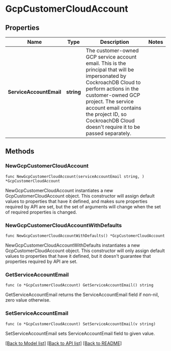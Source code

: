 # GcpCustomerCloudAccount

## Properties

Name | Type | Description | Notes
------------ | ------------- | ------------- | -------------
**ServiceAccountEmail** | **string** | The customer-owned GCP service account email. This is the principal that will be impersonated by CockroachDB Cloud to perform actions in the customer-owned GCP project. The service account email contains the project ID, so CockroachDB Cloud doesn&#39;t require it to be passed separately. | 

## Methods

### NewGcpCustomerCloudAccount

`func NewGcpCustomerCloudAccount(serviceAccountEmail string, ) *GcpCustomerCloudAccount`

NewGcpCustomerCloudAccount instantiates a new GcpCustomerCloudAccount object.
This constructor will assign default values to properties that have it defined,
and makes sure properties required by API are set, but the set of arguments
will change when the set of required properties is changed.

### NewGcpCustomerCloudAccountWithDefaults

`func NewGcpCustomerCloudAccountWithDefaults() *GcpCustomerCloudAccount`

NewGcpCustomerCloudAccountWithDefaults instantiates a new GcpCustomerCloudAccount object.
This constructor will only assign default values to properties that have it defined,
but it doesn't guarantee that properties required by API are set.

### GetServiceAccountEmail

`func (o *GcpCustomerCloudAccount) GetServiceAccountEmail() string`

GetServiceAccountEmail returns the ServiceAccountEmail field if non-nil, zero value otherwise.

### SetServiceAccountEmail

`func (o *GcpCustomerCloudAccount) SetServiceAccountEmail(v string)`

SetServiceAccountEmail sets ServiceAccountEmail field to given value.


[[Back to Model list]](../README.md#documentation-for-models) [[Back to API list]](../README.md#documentation-for-api-endpoints) [[Back to README]](../README.md)


